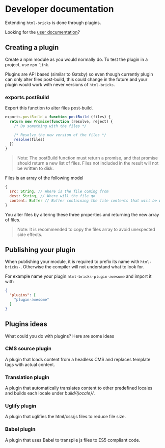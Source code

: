 # Developer documentation

Extending `html-bricks` is done through plugins.

Looking for the [user documentation](https://html-bricks.github.io/)?

## Creating a plugin

Create a npm module as you would normally do. To test the plugin in a project, use `npm link`.

Plugins are API based (similar to Gatsby) so even though currently plugin can only alter files post-build, this could change in the future and your plugin would work with never versions of `html-bricks`.

### exports.postBuild

Export this function to alter files post-build.

```js
exports.postBuild = function postBuild (files) {
  return new Promise(function (resolve, reject) {
    /* Do something with the files */

    /* Resolve the new version of the files */
    resolve(files)
  })
}
```

> Note: The postBuild function must return a promise, and that promise should return a new list of files. Files not included in the result will not be written to disk.

Files is an array of the following model

```js
{
  src: String, // Where is the file coming from
  dest: String, // Where will the file go
  content: Buffer // Buffer containing the file contents that will be written
}
```

You alter files by altering these three properties and returning the new array of files.

> Note: It is recommended to copy the files array to avoid unexpected side effects.

## Publishing your plugin

When publishing your module, it is required to prefix its name with `html-bricks-`. Otherwise the compiler will not understand what to look for.

For example name your plugin `html-bricks-plugin-awesome` and import it with

```json
{
  "plugins": [
    "plugin-awesome"
  ]
}
```

## Plugins ideas

What could you do with plugins? Here are some ideas

### CMS source plugin

A plugin that loads content from a headless CMS and replaces template tags with actual content.

### Translation plugin

A plugin that automatically translates content to other predefined locales and builds each locale under *build/{locale}/*.

### Uglify plugin

A plugin that uglifies the html/css/js files to reduce file size.

### Babel plugin

A plugin that uses Babel to transpile js files to ES5 compliant code.
